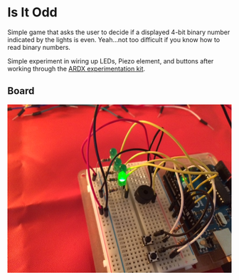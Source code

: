 # Is It Odd

Simple game that asks the user to decide if a displayed 4-bit binary number indicated by the lights is even. Yeah...not too difficult if you know how to read binary numbers.

Simple experiment in wiring up LEDs, Piezo element, and buttons after working through the [ARDX experimentation kit](http://www.adafruit.com/products/170).

## Board

![Example](img.JPG)
